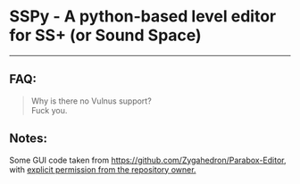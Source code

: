 # SSPy - A python-based level editor for SS+ (or Sound Space)



---
## FAQ:
> Why is there no Vulnus support?\
Fuck you.

## Notes:

Some GUI code taken from https://github.com/Zygahedron/Parabox-Editor, with [explicit permission from the repository owner.][1]


[1]: https://i.imgur.com/7JyRsjb.png (Permission proof)
